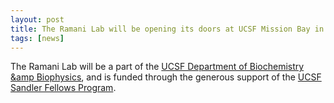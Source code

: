 ```yaml
---
layout: post
title: The Ramani Lab will be opening its doors at UCSF Mission Bay in Fall 2018!
tags: [news]
---
```

The Ramani Lab will be a part of the [UCSF Department of Biochemistry &amp Biophysics]({{http://biochemistry.ucsf.edu/}}), and is funded through the generous support of the [UCSF Sandler Fellows Program]({{https://fellows.ucsf.edu/}}).
